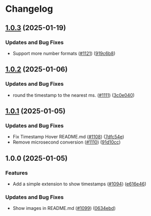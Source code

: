 # Changelog

## [1.0.3](https://github.com/streetsidesoftware/vscode-cspell-dict-extensions/compare/timestamp-hover@1.0.2...timestamp-hover@1.0.3) (2025-01-19)


### Updates and Bug Fixes

* Support more number formats ([#1121](https://github.com/streetsidesoftware/vscode-cspell-dict-extensions/issues/1121)) ([919c6b8](https://github.com/streetsidesoftware/vscode-cspell-dict-extensions/commit/919c6b8d8b95dda414d40213eb0de7ed63c74d90))

## [1.0.2](https://github.com/streetsidesoftware/vscode-cspell-dict-extensions/compare/timestamp-hover@1.0.1...timestamp-hover@1.0.2) (2025-01-06)


### Updates and Bug Fixes

* round the timestamp to the nearest ms. ([#1111](https://github.com/streetsidesoftware/vscode-cspell-dict-extensions/issues/1111)) ([3c0e040](https://github.com/streetsidesoftware/vscode-cspell-dict-extensions/commit/3c0e040ed87f2ccafdfa87bed966b06fd2fe498d))

## [1.0.1](https://github.com/streetsidesoftware/vscode-cspell-dict-extensions/compare/timestamp-hover@1.0.0...timestamp-hover@1.0.1) (2025-01-05)


### Updates and Bug Fixes

* Fix Timestamp Hover README.md ([#1108](https://github.com/streetsidesoftware/vscode-cspell-dict-extensions/issues/1108)) ([7dfc54e](https://github.com/streetsidesoftware/vscode-cspell-dict-extensions/commit/7dfc54e3211d550919c38fd0ee43561abadc11a7))
* Remove microsecond conversion ([#1110](https://github.com/streetsidesoftware/vscode-cspell-dict-extensions/issues/1110)) ([91d10cc](https://github.com/streetsidesoftware/vscode-cspell-dict-extensions/commit/91d10cc33dee7ea4e39eb4b9cafc1e27b56ee947))

## 1.0.0 (2025-01-05)


### Features

* Add a simple extension to show timestamps ([#1094](https://github.com/streetsidesoftware/vscode-cspell-dict-extensions/issues/1094)) ([e616e46](https://github.com/streetsidesoftware/vscode-cspell-dict-extensions/commit/e616e46dfb6ebf2ed46d9a23963d01ab6cc27ee1))


### Updates and Bug Fixes

* Show images in README.md ([#1099](https://github.com/streetsidesoftware/vscode-cspell-dict-extensions/issues/1099)) ([0634ebd](https://github.com/streetsidesoftware/vscode-cspell-dict-extensions/commit/0634ebdd3ff0f314929354a78f5b8231efe8bb99))
